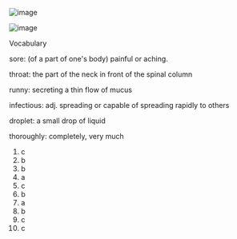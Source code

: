 ![image](https://github.com/jeuneseven/ReadingNotes/assets/8426758/f70e9d8c-38da-419e-82d9-bb5fd127a715)

![image](https://github.com/jeuneseven/ReadingNotes/assets/8426758/adde8e93-614e-44cc-a21c-02206e54346e)

Vocabulary

sore: (of a part of one's body) painful or aching.

throat: the part of the neck in front of the spinal column

runny: secreting a thin flow of mucus

infectious: adj. spreading or capable of spreading rapidly to others

droplet: a small drop of liquid

thoroughly: completely, very much

1. c
2. b
3. b
4. a
5. c
6. b
7. a
8. b
9. c
10. c
